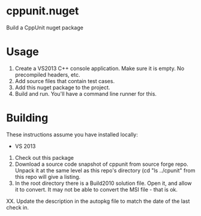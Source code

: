 cppunit.nuget
=============

Build a CppUnit nuget package

Usage
=====

1. Create a VS2013 C++ console application. Make sure it is empty. No precompiled headers, etc.
2. Add source files that contain test cases.
3. Add this nuget package to the project.
4. Build and run. You'll have a command line runner for this.

Building
========

These instructions assume you have installed locally:
- VS 2013

1. Check out this package
2. Download a source code snapshot of cppunit from source forge repo. Unpack it at the same level as this repo's directory (cd "ls ../cpunit" from this repo will give a listing.
3. In the root directory there is a Build2010 solution file. Open it, and allow it to convert. It may not be able to convert the MSI file - that is ok.


XX. Update the description in the autopkg file to match the date of the last check in.

